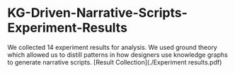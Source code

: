 # KG-Driven-Narrative-Scripts-Experiment-Results
We collected 14 experiment results for analysis. We used ground theory which allowed us to distill patterns in how designers use knowledge graphs to generate narrative scripts.
[Result Collection](./Experiment results.pdf)

